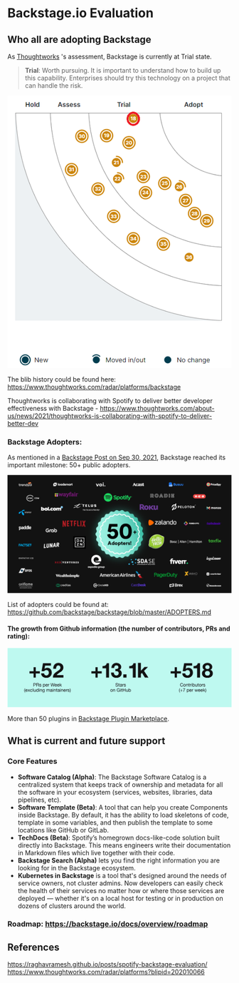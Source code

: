 # Backstage.io Evaluation

## Who all are adopting Backstage
As [Thoughtworks](https://www.thoughtworks.com/) 's assessment, Backstage is currently at Trial state. 
>**Trial**: Worth pursuing. It is important to understand how to build up this capability. Enterprises should try this technology on a project that can handle the risk.

[![thoughtworks - backstage](./images/thoughtworks-backstage.png)](https://www.thoughtworks.com/radar/platforms)

The blib history could be found here: https://www.thoughtworks.com/radar/platforms/backstage

Thoughtworks is collaborating with Spotify to deliver better developer effectiveness with Backstage - https://www.thoughtworks.com/about-us/news/2021/thoughtworks-is-collaborating-with-spotify-to-deliver-better-dev

### Backstage Adopters:
As mentioned in a [Backstage Post on Sep 30, 2021](https://backstage.io/blog/2021/09/30/50-public-adopters), Backstage reached its important milestone: 50+ public adopters. 

![Backstage's public adopters](./images/50-public-adopters.png)

List of adopters could be found at: https://github.com/backstage/backstage/blob/master/ADOPTERS.md

#### The growth from Github information (the number of contributors, PRs and rating):
![Backstage stats](./images/backstage-stats.png)

More than 50 plugins in [Backstage Plugin Marketplace](https://backstage.io/plugins).

## What is current and future support

### Core Features  
- **Software Catalog (Alpha)**: The Backstage Software Catalog is a centralized system that keeps track of ownership and metadata for all the software in your ecosystem (services, websites, libraries, data pipelines, etc).  
- **Software Template (Beta)**: A tool that can help you create Components inside Backstage. By default, it has the ability to load skeletons of code, template in some variables, and then publish the template to some locations like GitHub or GitLab.  
- **TechDocs (Beta)**: Spotify’s homegrown docs-like-code solution built directly into Backstage. This means engineers write their documentation in Markdown files which live together with their code.  
- **Backstage Search (Alpha)** lets you find the right information you are looking for in the Backstage ecosystem.  
- **Kubernetes in Backstage** is a tool that's designed around the needs of service owners, not cluster admins. Now developers can easily check the health of their services no matter how or where those services are deployed — whether it's on a local host for testing or in production on dozens of clusters around the world.  

### Roadmap: https://backstage.io/docs/overview/roadmap



## References
https://raghavramesh.github.io/posts/spotify-backstage-evaluation/
https://www.thoughtworks.com/radar/platforms?blipid=202010066